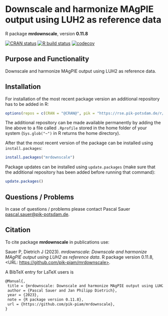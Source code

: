 # Downscale and harmonize MAgPIE output using LUH2 as reference data

R package **mrdownscale**, version **0.11.8**

[![CRAN status](https://www.r-pkg.org/badges/version/mrdownscale)](https://cran.r-project.org/package=mrdownscale)  [![R build status](https://github.com/pik-piam/mrdownscale/workflows/check/badge.svg)](https://github.com/pik-piam/mrdownscale/actions) [![codecov](https://codecov.io/gh/pik-piam/mrdownscale/branch/master/graph/badge.svg)](https://app.codecov.io/gh/pik-piam/mrdownscale) 

## Purpose and Functionality

Downscale and harmonize MAgPIE output using LUH2 as reference
    data.


## Installation

For installation of the most recent package version an additional repository has to be added in R:

```r
options(repos = c(CRAN = "@CRAN@", pik = "https://rse.pik-potsdam.de/r/packages"))
```
The additional repository can be made available permanently by adding the line above to a file called `.Rprofile` stored in the home folder of your system (`Sys.glob("~")` in R returns the home directory).

After that the most recent version of the package can be installed using `install.packages`:

```r 
install.packages("mrdownscale")
```

Package updates can be installed using `update.packages` (make sure that the additional repository has been added before running that command):

```r 
update.packages()
```

## Questions / Problems

In case of questions / problems please contact Pascal Sauer <pascal.sauer@pik-potsdam.de>.

## Citation

To cite package **mrdownscale** in publications use:

Sauer P, Dietrich J (2023). _mrdownscale: Downscale and harmonize MAgPIE output using LUH2 as reference data_. R package version 0.11.8, <URL: https://github.com/pik-piam/mrdownscale>.

A BibTeX entry for LaTeX users is

 ```latex
@Manual{,
  title = {mrdownscale: Downscale and harmonize MAgPIE output using LUH2 as reference data},
  author = {Pascal Sauer and Jan Philipp Dietrich},
  year = {2023},
  note = {R package version 0.11.8},
  url = {https://github.com/pik-piam/mrdownscale},
}
```
